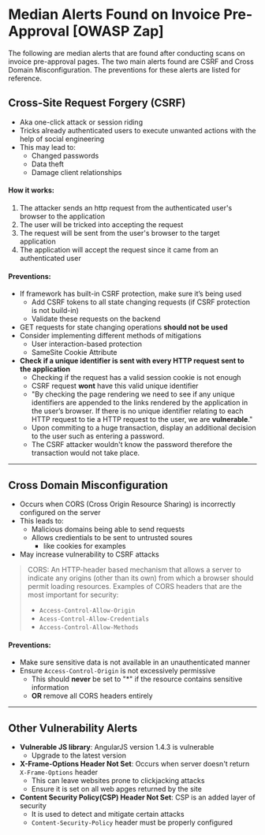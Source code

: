 # Median Alerts Found on Invoice Pre-Approval [OWASP Zap]
The following are median alerts that are found after conducting scans on invoice pre-approval pages. The two main alerts found are CSRF and Cross Domain Misconfiguration. The preventions for these alerts are listed for reference.


## Cross-Site Request Forgery (CSRF)
- Aka one-click attack or session riding
- Tricks already authenticated users to execute unwanted actions with the help of social engineering 
- This may lead to:
    - Changed passwords
    - Data theft
    - Damage client relationships 
#### How it works:
1. The attacker sends an http request from the authenticated user's browser to the application 
2. The user will be tricked into accepting the request
3. The request will be sent from the user's browser to the target application 
4. The application will accept the request since it came from an authenticated user
#### Preventions: 
  - If framework has built-in CSRF protection, make sure it’s being used
      - Add CSRF tokens to all state changing requests (if CSRF protection is not build-in) 
      - Validate these requests on the backend 
  - GET requests for state changing operations **should not be used** 
  - Consider implementing different methods of mitigations
      - User interaction-based protection 
      - SameSite Cookie Attribute 
  - **Check if a unique identifier is sent with every HTTP request sent to the application**
    - Checking if the request has a valid session cookie is not enough
    - CSRF request **wont** have this valid unique identifier
    - "By checking the page rendering we need to see if any unique identifiers are appended to the links rendered by the application in the user’s browser. If there is no unique identifier relating to each HTTP request to tie a HTTP request to the user, we are **vulnerable**."
    - Upon commiting to a huge transaction, display an additional decision to the user such as entering a password. 
    - The CSRF attacker wouldn't know the password therefore the transaction would not take place.
      
***
## Cross Domain Misconfiguration 
- Occurs when CORS (Cross Origin Resource Sharing) is incorrectly configured on the server 
- This leads to:
    - Malicious domains being able to send requests 
    - Allows credientials to be sent to untrusted soures 
        - like cookies for examples 
- May increase vulnerability to CSRF attacks
> CORS: An HTTP-header based mechanism that allows a server to indicate any origins (other than its own) from which a browser should permit loading resources.
> Examples of CORS headers that are the most important for security:
> - `Access-Control-Allow-Origin`
> - `Acess-Control-Allow-Credentials`
> - `Access-Control-Allow-Methods`
#### Preventions:
  - Make sure sensitive data is not available in an unauthenticated manner 
  - Ensure `Access-Control-Origin` is not excessively permissive 
      - This should **never** be set to "*" if the resource contains sensitive information 
      - **OR** remove all CORS headers entirely 

***
## Other Vulnerability Alerts 
- **Vulnerable JS library**: AngularJS version 1.4.3 is vulnerable
    - Upgrade to the latest version 
- **X-Frame-Options Header Not Set**: Occurs when server doesn't return `X-Frame-Options` header
    - This can leave websites prone to clickjacking attacks 
    - Ensure it is set on all web apges returned by the site
- **Content Security Policy(CSP) Header Not Set**: CSP is an added layer of security 
    - It is used to detect and mitigate certain attacks 
    - `Content-Security-Policy` header must be properly configured

